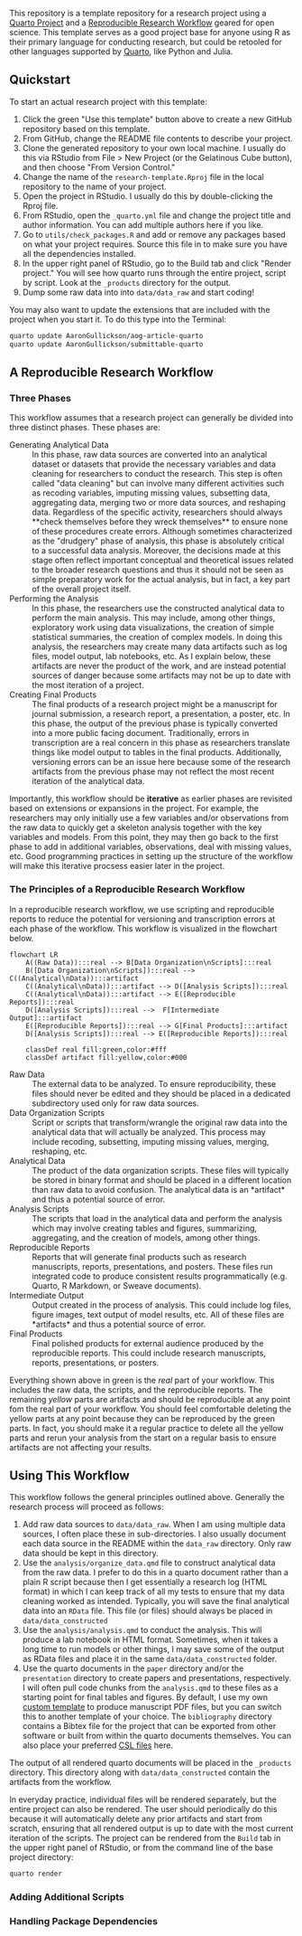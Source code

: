 
This repository is a template repository for a research project using a [Quarto Project](https://quarto.org/docs/projects/quarto-projects.html) and a [Reproducible Research Workflow](#a-reproducible-research-workflow) geared for open science. This template serves as a good project base for anyone using R as their primary language for conducting research, but could be retooled for other languages supported by [Quarto](https://quarto.org), like Python and Julia.

## Quickstart

To start an actual research project with this template:

1. Click the green "Use this template" button above to create a new GitHub repository based on this template.
2. From GitHub, change the README file contents to describe your project.
3. Clone the generated repository to your own local machine. I usually do this via RStudio from File > New Project (or the Gelatinous Cube button), and then choose "From Version Control."
4. Change the name of the `research-template.Rproj` file in the local repository to the name of your project.
5. Open the project in RStudio. I usually do this by double-clicking the Rproj file.
6. From RStudio, open the `_quarto.yml` file and change the project title and author information. You can add multiple authors here if you like.
7. Go to `utils/check_packages.R` and add or remove any packages based on what your project requires. Source this file in to make sure you have all the dependencies installed.
8. In the upper right panel of RStudio, go to the Build tab and click "Render project." You will see how quarto runs through the entire project, script by script. Look at the `_products` directory for the output.
9. Dump some raw data into into `data/data_raw` and start coding!

You may also want to update the extensions that are included with the project when you start it. To do this type into the Terminal:

```bash
quarto update AaronGullickson/aog-article-quarto
quarto update AaronGullickson/submittable-quarto
```

## A Reproducible Research Workflow

### Three Phases

This workflow assumes that a research project can generally be divided into three distinct phases. These phases are:

<dl>
  <dt>Generating Analytical Data</dt>
  <dd>In this phase, raw data sources are converted into an analytical dataset or datasets that provide the necessary variables and data cleaning for researchers to conduct the research. This step is often called "data cleaning" but can involve many different activities such as recoding variables, imputing missing values, subsetting data, aggregating data, merging two or more data sources, and reshaping data. Regardless of the specific activity, researchers should always **check themselves before they wreck themselves** to ensure none of these procedures create errors. 
 Although sometimes characterized as the "drudgery" phase of analysis, this phase is absolutely critical to a successful data analysis. Moreover, the decisions made at this stage often reflect important conceptual and theoretical issues related to the broader research questions and thus it should not be seen as simple preparatory work for the actual analysis, but in fact, a key part of the overall project itself.</dd>
    <dt>Performing the Analysis</dt>
    <dd>In this phase, the researchers use the constructed analytical data to perform the main analysis. This may include, among other things, exploratory work using data visualizations, the creation of simple statistical summaries, the creation of complex models. In doing this analysis, the researchers may create many data artifacts such as log files, model output, lab notebooks, etc. As I explain below, these artifacts are never the product of the work, and are instead potential sources of danger because some artifacts may not be up to date with the most iteration of a project.</dd>
    <dt>Creating Final Products</dt>
    <dd>The final products of a research project might be a manuscript for journal submission, a research report, a presentation, a poster, etc. In this phase, the output of the previous phase is typically converted into a more public facing document. Traditionally, errors in transcription are a real concern in this phase as researchers translate things like model output to tables in the final products. Additionally, versioning errors can be an issue here because some of the research artifacts from the previous phase may not reflect the most recent iteration of the analytical data.</dd>
</dl>

Importantly, this workflow should be **iterative** as earlier phases are revisited based on extensions or expansions in the project. For example, the researchers may only initially use a few variables and/or observations from the raw data to quickly get a skeleton analysis together with the key variables and models. From this point, they may then go back to the first phase to add in additional variables, observations, deal with missing values, etc. Good programming practices in setting up the structure of the workflow will make this iterative procsess easier later in the project.

### The Principles of a Reproducible Research Workflow

In a reproducible research workflow, we use scripting and reproducible reports to reduce the potential for versioning and transcription errors at each phase of the workflow. This workflow is visualized in the flowchart below.

```mermaid
flowchart LR
    A((Raw Data)):::real --> B[Data Organization\nScripts]:::real
    B([Data Organization\nScripts]):::real --> C((Analytical\nData)):::artifact
    C((Analytical\nData)):::artifact --> D([Analysis Scripts]):::real
    C((Analytical\nData)):::artifact --> E([Reproducible Reports]):::real
    D([Analysis Scripts]):::real -->  F[Intermediate Output]:::artifact
    E([Reproducible Reports]):::real --> G[Final Products]:::artifact
    D([Analysis Scripts]):::real --> E([Reproducible Reports]):::real
    
    classDef real fill:green,color:#fff
    classDef artifact fill:yellow,color:#000
```

<dl>
  <dt>Raw Data</dt>
  <dd>The external data to be analyzed. To ensure reproducibility, these files should never be edited and they should be placed in a dedicated subdirectory used only for raw data sources.</dd>
  <dt>Data Organization Scripts</dt>
  <dd>Script or scripts that transform/wrangle the original raw data into the analytical data that will actually be analyzed. This process may include recoding, subsetting, imputing missing values, merging, reshaping, etc.</dd>
  <dt>Analytical Data</dt>
  <dd>The product of the data organization scripts. These files will typically be stored in binary format and should be placed in a different location than raw data to avoid confusion. The analytical data is an *artifact* and thus a potential source of error.</dd>
  <dt>Analysis Scripts</dt>
  <dd>The scripts that load in the analytical data and perform the analysis which may involve creating tables and figures, summarizing, aggregating, and the creation of models, among other things.</dd>
  <dt>Reproducible Reports</dt>
  <dd>Reports that will generate final products such as research manuscripts, reports, presentations, and posters. These files run integrated code to produce consistent results programmatically (e.g. Quarto, R Markdown, or Sweave documents).</dd>
  <dt>Intermediate Output</dt>
  <dd>Output created in the process of analysis. This could include log files, figure images, text output of model results, etc. All of these files are *artifacts* and thus a potential source of error.</dd>
  <dt>Final Products</dt>
  <dd>Final polished products for external audience produced by the reproducible reports. This could include research manuscripts, reports, presentations, or posters.</dd>
</dl>

Everything shown above in green is the *real* part of your workflow. This includes the raw data, the scripts, and the reproducible reports. The remaining *yellow* parts are artifacts and should be reproducible at any point fom the real part of your workflow. You should feel comfortable deleting the yellow parts at any point because they can be reproduced by the green parts. In fact, you should make it a regular practice to delete all the yellow parts and rerun your analysis from the start on a regular basis to ensure artifacts are not affecting your results.

## Using This Workflow

This workflow follows the general principles outlined above. Generally the research process will proceed as follows:

1. Add raw data sources to `data/data_raw`. When I am using multiple data sources, I often place these in sub-directories. I also usually document each data source in the README within the `data_raw` directory. Only raw data should be kept in this directory.
2. Use the `analysis/organize_data.qmd` file to construct analytical data from the raw data. I prefer to do this in a quarto document rather than a plain R script because then I get essentially a research log (HTML format) in which I can keep track of all my tests to ensure that my data cleaning worked as intended. Typically, you will save the final analytical data into an `RData` file. This file (or files) should always be placed in `data/data_constructed`
3. Use the `analysis/analysis.qmd` to conduct the analysis. This will produce a lab notebook in HTML format. Sometimes, when it takes a long time to run models or other things, I may save some of the output as RData files and place it in the same `data/data_constructed` folder.
4. Use the quarto documents in the `paper` directory and/or the `presentation` directory to create papers and presentations, respectively. I will often pull code chunks from the `analysis.qmd` to these files as a starting point for final tables and figures. By default, I use my own [custom template](https://github.com/AaronGullickson/aog-article-template) to produce manuscript PDF files, but you can switch this to another template of your choice. The `bibliography` directory contains a Bibtex file for the project that can be exported from other software or built from within the quarto documents themselves. You can also place your preferred [CSL files](https://www.zotero.org/styles) here.

The output of all rendered quarto documents will be placed in the `_products` directory. This directory along with `data/data_constructed` contain the artifacts from the workflow.

In everyday practice, individual files will be rendered separately, but the entire project can also be rendered. The user should periodically do this because it will automatically delete any prior artifacts and start from scratch, ensuring that all rendered output is up to date with the most current iteration of the scripts. The project can be rendered from the `Build` tab in the upper right panel of RStudio, or from the command line of the base project directory:

```bash
quarto render
```

### Adding Additional Scripts

### Handling Package Dependencies